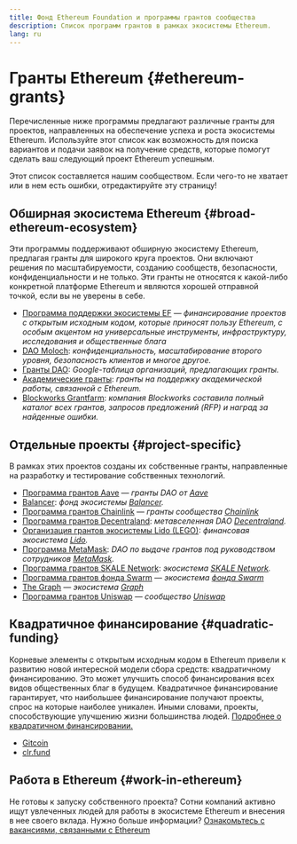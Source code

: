 ```yaml
---
title: Фонд Ethereum Foundation и программы грантов сообщества
description: Список программ грантов в рамках экосистемы Ethereum.
lang: ru
---
```


# Гранты Ethereum {#ethereum-grants}

Перечисленные ниже программы предлагают различные гранты для проектов, направленных на обеспечение успеха и роста экосистемы Ethereum. Используйте этот список как возможность для поиска вариантов и подачи заявок на получение средств, которые помогут сделать ваш следующий проект Ethereum успешным.

Этот список составляется нашим сообществом. Если чего-то не хватает или в нем есть ошибки, отредактируйте эту страницу!

## Обширная экосистема Ethereum {#broad-ethereum-ecosystem}

Эти программы поддерживают обширную экосистему Ethereum, предлагая гранты для широкого круга проектов. Они включают решения по масштабируемости, созданию сообществ, безопасности, конфиденциальности и не только. Эти гранты не относятся к какой-либо конкретной платформе Ethereum и являются хорошей отправной точкой, если вы не уверены в себе.

- [Программа поддержки экосистемы EF](https://esp.ethereum.foundation) — _финансирование проектов с открытым исходным кодом, которые приносят пользу Ethereum, с особым акцентом на универсальные инструменты, инфраструктуру, исследования и общественные блага_
- [DAO Moloch](https://www.molochdao.com/): _конфиденциальность, масштабирование второго уровня, безопасность клиентов и многое другое._
- [Гранты DAO](https://docs.google.com/spreadsheets/d/1XHc-p_MHNRdjacc8uOEjtPoWL86olP4GyxAJOFO0zxY/edit#gid=0): _Google-таблица организаций, предлагающих гранты._
- [Академические гранты](https://esp.ethereum.foundation/academic-grants): _гранты на поддержку академической работы, связанной с Ethereum._
- [Blockworks Grantfarm](https://blockworks.co/grants/programs): _компания Blockworks составила полный каталог всех грантов, запросов предложений (RFP) и наград за найденные ошибки._

## Отдельные проекты {#project-specific}

В рамках этих проектов созданы их собственные гранты, направленные на разработку и тестирование собственных технологий.

- [Программа грантов Aave](https://aavegrants.org/) — _гранты DAO от [Aave](https://aave.com/)_
- [Balancer](https://grants.balancer.community/): _фонд экосистемы [Balancer](https://balancer.fi/)._
- [Программа грантов Chainlink](https://chain.link/community/grants) — _гранты сообщества [Chainlink](https://chain.link/)_
- [ Программа грантов Decentraland](https://governance.decentraland.org/grants/): _метавселенная DAO [Decentraland](https://decentraland.org/)._
- [Организация грантов экосистемы Lido (LEGO)](https://lido.fi/lego): _финансовая экосистема [Lido](https://lido.fi/)._
- [ Программа MetaMask](https://metamaskgrants.org/): _DAO по выдаче грантов под руководством сотрудников [MetaMask](https://metamask.io/)._
- [Программа грантов SKALE Network](https://skale.space/developers#grants): _экосистема [SKALE Network](https://skale.space/)._
- [Программа грантов фонда Swarm](https://my.ethswarm.org) — _экосистема [фонда Swarm](https://www.ethswarm.org/)_
- [The Graph](https://thegraph.com/ecosystem/grants/) — _экосистема [Graph](https://thegraph.com/)_
- [Программа грантов Uniswap](https://www.uniswapfoundation.org/approach) — _сообщество [Uniswap](https://uniswap.org/)_

## Квадратичное финансирование {#quadratic-funding}

Корневые элементы с открытым исходным кодом в Ethereum привели к развитию новой интересной модели сбора средств: квадратичному финансированию. Это может улучшить способ финансирования всех видов общественных благ в будущем. Квадратичное финансирование гарантирует, что наибольшее финансирование получают проекты, спрос на которые наиболее уникален. Иными словами, проекты, способствующие улучшению жизни большинства людей. [Подробнее о квадратичном финансировании.](/defi/#quadratic-funding)

- [Gitcoin](https://gitcoin.co/grants)
- [clr.fund](https://clr.fund/)

## Работа в Ethereum {#work-in-ethereum}

Не готовы к запуску собственного проекта? Сотни компаний активно ищут увлеченных людей для работы в экосистеме Ethereum и внесения в нее своего вклада. Нужно больше информации? [Ознакомьтесь с вакансиями, связанными с Ethereum](/community/get-involved/#ethereum-jobs)
